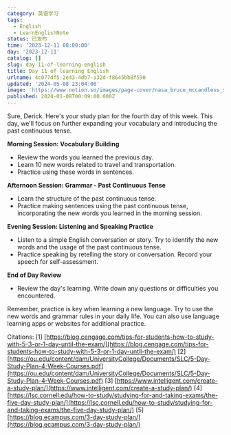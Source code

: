 ```yaml
---
category: 英语学习
tags:
  - English
  - LearnEnglishNote
status: 已发布
time: '2023-12-11 08:00:00'
day: '2023-12-11'
catalog: []
slug: day-11-of-learning-english
title: Day 11 of learning English
urlname: 4c077df5-2e43-4db7-a32d-f8645bb8f590
updated: '2024-05-08 23:04:00'
image: 'https://www.notion.so/images/page-cover/nasa_bruce_mccandless_spacewalk.jpg'
published: 2024-01-08T00:09:00.000Z
---
```


Sure, Derick. Here's your study plan for the fourth day of this week. This day, we'll focus on further expanding your vocabulary and introducing the past continuous tense.


**Morning Session: Vocabulary Building**

- Review the words you learned the previous day.
- Learn 10 new words related to travel and transportation.
- Practice using these words in sentences.

**Afternoon Session: Grammar - Past Continuous Tense**

- Learn the structure of the past continuous tense.
- Practice making sentences using the past continuous tense, incorporating the new words you learned in the morning session.

**Evening Session: Listening and Speaking Practice**

- Listen to a simple English conversation or story. Try to identify the new words and the usage of the past continuous tense.
- Practice speaking by retelling the story or conversation. Record your speech for self-assessment.

**End of Day Review**

- Review the day's learning. Write down any questions or difficulties you encountered.

Remember, practice is key when learning a new language. Try to use the new words and grammar rules in your daily life. You can also use language learning apps or websites for additional practice.


Citations:
[1] [https://blog.cengage.com/tips-for-students-how-to-study-with-5-3-or-1-day-until-the-exam/](https://blog.cengage.com/tips-for-students-how-to-study-with-5-3-or-1-day-until-the-exam/)
[2] [https://ou.edu/content/dam/UniversityCollege/Documents/SLC/5-Day-Study-Plan-4-Week-Courses.pdf](https://ou.edu/content/dam/UniversityCollege/Documents/SLC/5-Day-Study-Plan-4-Week-Courses.pdf)
[3] [https://www.intelligent.com/create-a-study-plan/](https://www.intelligent.com/create-a-study-plan/)
[4] [https://lsc.cornell.edu/how-to-study/studying-for-and-taking-exams/the-five-day-study-plan/](https://lsc.cornell.edu/how-to-study/studying-for-and-taking-exams/the-five-day-study-plan/)
[5] [https://blog.ecampus.com/3-day-study-plan/](https://blog.ecampus.com/3-day-study-plan/)

